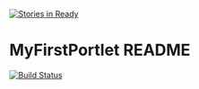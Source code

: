 [![Stories in Ready](https://badge.waffle.io/southafricadigitalscience/myfirst-portlet.png?label=ready&title=Ready)](https://waffle.io/southafricadigitalscience/myfirst-portlet)
# MyFirstPortlet README

[![Build Status](http://ci.sagrid.ac.za:8080/job/my-First-Portlet/badge/icon)](http://ci.sagrid.ac.za:8080/job/my-First-Portlet/)
